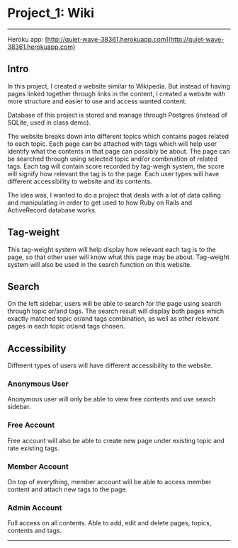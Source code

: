 # Project_1: Wiki
-----------------------------------------------------------------------------------------
Heroku app: [http://quiet-wave-38361.herokuapp.com](http://quiet-wave-38361.herokuapp.com)

## Intro
In this project, I created a website similar to Wikipedia. But instead of having pages linked together through links in the content, I created a website with more structure and easier to use and access wanted content.

Database of this project is stored and manage through Postgres (instead of SQLite, used in class demo).

The website breaks down into different topics which contains pages related to each topic. Each page can be attached with tags which will help user identify what the contents in that page can possibly be about. The page can be searched through using selected topic and/or  combination of related tags. Each tag will contain score recorded by tag-weigh system, the score will signify how relevant the tag is to the page. Each user types will have different accessibility to website and its contents.

The idea was, I wanted to do a project that deals with a lot of data calling and manipulating in order to get used to how Ruby on Rails and ActiveRecord database works.


## Tag-weight
This tag-weight system will help display how relevant each tag is to the page, so that other user will know what this page may be about. Tag-weight system will also be used in the search function on this website.

## Search
On the left sidebar, users will be able to search for the page using search through topic or/and tags. The search result will display both pages which exactly matched topic or/and tags combination, as well as other relevant pages in each topic or/and tags chosen.

## Accessibility
Different types of users will have different accessibility to the website.
### Anonymous User
Anonymous user will only be able to view free contents and use search sidebar.
### Free Account
Free account will also be able to create new page under existing topic and rate existing tags.
### Member Account
On top of everything, member account will be able to access member content and attach new tags to the page.
### Admin Account
Full access on all contents. Able to add, edit and delete pages, topics, contents and tags.

---------------------------------------------------------------------------------------
